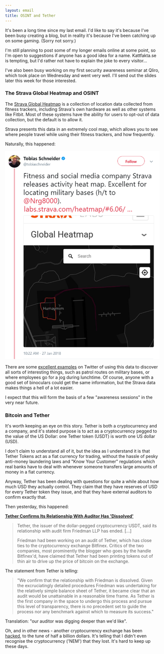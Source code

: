 ```yaml
---
layout: email
title: OSINT and Tether
---
```


It's been a long time since my last email. I'd like to say it's because I've been busy creating a blog, but in reality it's because I've been catching up on some gaming. (Sorry not sorry.)

I'm still planning to post some of my longer emails online at some point, so I'm open to suggestions if anyone has a good idea for a name. Kattfakta.se is tempting, but I'd rather not have to explain the joke to every visitor...

I've also been busy working on my first security awareness seminar at Qliro, which took place on Wednesday and went very well. I'll send out the slides later this week for those interested.


### The Strava Global Heatmap and OSINT

The [Strava Global Heatmap](https://labs.strava.com/heatmap/#7.00/-120.90000/38.36000/hot/all) is a collection of location data collected from fitness trackers, including Strava's own hardware as well as other systems like Fitbit.  Most of these systems have the ability for users to opt-out of data collection, but the default is to allow it.

Strava presents this data in an extremely cool map, which allows you to see where people travel while using their fitness trackers, and how frequently.

Naturally, this happened:

![Strava global heatmap](/images/strava-heatmap.png)

There are some [excellent examples](https://twitter.com/stilgherrian/status/957466138316701697) on Twitter of using this data to discover all sorts of interesting things, such as patrol routes on military bases, or where employees go for a jog during lunchtime. Of course, anyone with a good set of binoculars could get the same information, but the Strava data makes things a hell of a lot easier.

I expect that this will form the basis of a few "awareness sessions" in the very near future.


### Bitcoin and Tether 

It's worth keeping an eye on this story. Tether is both a cryptocurrency and a company, and it's stated purpose is to act as a cryptocurrency pegged to the value of the US Dollar: one Tether token (USDT) is worth one US dollar (USD).

I don't claim to understand all of it, but the idea as I understand it is that Tether Tokens act as a fiat currency for trading, without the hassle of pesky anti-money laundering laws and "Know Your Customer" regulations which real banks have to deal with whenever someone transfers large amounts of money in a fiat currency.

Anyway, Tether has been dealing with questions for quite a while about how much USD they actually control. They claim that they have reserves of USD for every Tether token they issue, and that they have external auditors to confirm exactly that. 

Then yesterday, this happened:

[**Tether Confirms Its Relationship With Auditor Has 'Dissolved'**](https://www.coindesk.com/tether-confirms-relationship-auditor-dissolved/)

>Tether, the issuer of the dollar-pegged cryptocurrency USDT, said its relationship with audit firm Friedman LLP has ended. [...]
>
>Friedman had been working on an audit of Tether, which has close ties to the cryptocurrency exchange Bitfinex. Critics of the two companies, most prominently the blogger who goes by the handle Bitfinex'd, have claimed that Tether had been printing tokens out of thin air to drive up the price of bitcoin on the exchange.

The statement from Tether is telling:

>"We confirm that the relationship with Friedman is dissolved.  Given the excruciatingly detailed procedures Friedman was undertaking for the relatively simple balance sheet of Tether, it became clear that an audit would be unattainable in a reasonable time frame. As Tether is the first company in the space to undergo this process and pursue this level of transparency, there is no precedent set to guide the process nor any benchmark against which to measure its success."

Translation: "our auditor was digging deeper than we'd like".

Oh, and in other news - another cryptocurrency exchange has been [hacked](https://www.theregister.co.uk/2018/01/26/coincheck_hacked/), to the tune of half a billion dollars. It's telling that I didn't even recognise the cryptocurrency ('NEM') that they lost. It's hard to keep up these days.